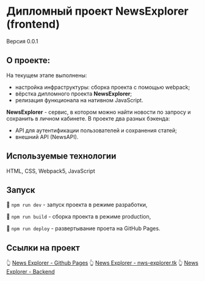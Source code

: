 # Дипломный проект NewsExplorer (frontend)

Версия 0.0.1


## О проекте:
На текущем этапе выполнены: 
- настройка инфраструктуры: сборка проекта с помощью webpack;
- вёрстка дипломного проекта **NewsExplorer**;
- релизация функционала на нативном JavaScript.


**NewsExplorer** - сервис, в котором можно найти новости по запросу и сохранить в личном кабинете. В проекте два разных бэкенда: 
* API для аутентификации пользователей и сохранения статей;
* внешний API (NewsAPI).


## Используемые технологии
HTML, CSS, Webpack5, JavaScript  


## Запуск
:pushpin: `npm run dev` - запуск проекта в режиме разработки, 

:pushpin: `npm run build` - сборка проекта в режиме production, 

:pushpin: `npm run deploy` - развертывание проета на GitHub Pages.


## Ссылки на проект
:point_up_2: [News Explorer - Github Pages](https://ai-small.github.io/news-explorer-frontend/)
:point_up_2: [News Explorer - nws-explorer.tk](https://nws-explorer.tk)
:point_up_2: [News Explorer - Backend](https://github.com/ai-small/news-explorer-api)
